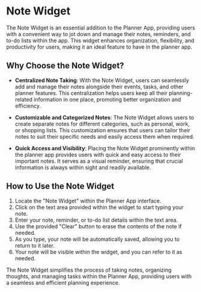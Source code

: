 # Note Widget

The Note Widget is an essential addition to the Planner App, providing users with a convenient way to jot down and manage their notes, reminders, and to-do lists within the app. This widget enhances organization, flexibility, and productivity for users, making it an ideal feature to have in the planner app.

## Why Choose the Note Widget?

- **Centralized Note Taking**: With the Note Widget, users can seamlessly add and manage their notes alongside their events, tasks, and other planner features. This centralization helps users keep all their planning-related information in one place, promoting better organization and efficiency.

- **Customizable and Categorized Notes**: The Note Widget allows users to create separate notes for different categories, such as personal, work, or shopping lists. This customization ensures that users can tailor their notes to suit their specific needs and easily access them when required.

- **Quick Access and Visibility**: Placing the Note Widget prominently within the planner app provides users with quick and easy access to their important notes. It serves as a visual reminder, ensuring that crucial information is always within sight and readily available.

## How to Use the Note Widget

1. Locate the "Note Widget" within the Planner App interface.
2. Click on the text area provided within the widget to start typing your note.
3. Enter your note, reminder, or to-do list details within the text area.
4. Use the provided "Clear" button to erase the contents of the note if needed.
5. As you type, your note will be automatically saved, allowing you to return to it later.
6. Your note will be visible within the widget, and you can refer to it as needed.

The Note Widget simplifies the process of taking notes, organizing thoughts, and managing tasks within the Planner App, providing users with a seamless and efficient planning experience.
